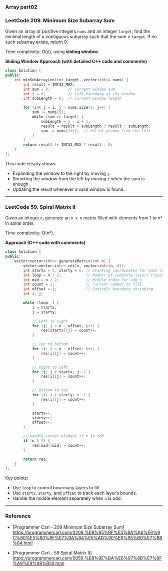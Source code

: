 ### Array part02

### LeetCode 209. Minimum Size Subarray Sum

Given an array of positive integers `nums` and an integer `target`, find the minimal length of a contiguous subarray such that the sum ≥ `target`. If no such subarray exists, return 0.

Time complexity: O(n), using **sliding window**.

**Sliding Window Approach (with detailed C++ code and comments)**
```cpp
class Solution {
public:
    int minSubArrayLen(int target, vector<int>& nums) {
        int result = INT32_MAX;
        int sum = 0;        // Current window sum
        int i = 0;          // Left boundary of the window
        int subLength = 0;  // Current window length

        for (int j = i; j < nums.size(); j++) {
            sum += nums[j];
            while (sum >= target) {
                subLength = j - i + 1;
                result = result < subLength ? result : subLength;
                sum -= nums[i++];  // Shrink window from the left
            }
        }
        return result != INT32_MAX ? result : 0;
    }
};
```

This code clearly shows:
- Expanding the window to the right by moving `j`.
- Shrinking the window from the left by moving `i` when the sum is enough.
- Updating the result whenever a valid window is found.

---

### LeetCode 59. Spiral Matrix II

Given an integer `n`, generate an `n x n` matrix filled with elements from 1 to n² in spiral order.

Time complexity: O(n²).

**Approach (C++ code with comments)**
```cpp
class Solution {
public:
    vector<vector<int>> generateMatrix(int n) {
        vector<vector<int>> res(n, vector<int>(n, 0));
        int startx = 0, starty = 0; // Starting coordinates for each loop
        int loop = n / 2;           // Number of complete layers (loops)
        int mid = n / 2;            // Middle index for odd n
        int count = 1;              // Current number to fill
        int offset = 1;             // Controls boundary shrinking
        int i, j;

        while (loop--) {
            i = startx;
            j = starty;

            // Left to right
            for (j; j < n - offset; j++) {
                res[startx][j] = count++;
            }

            // Top to bottom
            for (i; i < n - offset; i++) {
                res[i][j] = count++;
            }

            // Right to left
            for (j; j > startx; j--) {
                res[i][j] = count++;
            }

            // Bottom to top
            for (i; i > starty; i--) {
                res[i][j] = count++;
            }

            startx++;
            starty++;
            offset++;
        }

        // Handle center element if n is odd
        if (n % 2) {
            res[mid][mid] = count++;
        }

        return res;
    }
};
```

Key points:
- Use `loop` to control how many layers to fill.
- Use `startx`, `starty`, and `offset` to track each layer’s bounds.
- Handle the middle element separately when `n` is odd.

---

### Reference
- [Programmer Carl - 209 Minimum Size Subarray Sum] https://programmercarl.com/0209.%E9%95%BF%E5%BA%A6%E6%9C%80%E5%B0%8F%E7%9A%84%E5%AD%90%E6%95%B0%E7%BB%84.html

- [Programmer Carl - 59 Spiral Matrix II] https://programmercarl.com/0059.%E8%9E%BA%E6%97%8B%E7%9F%A9%E9%98%B5II.html


